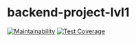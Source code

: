 # backend-project-lvl1

[![Maintainability](https://api.codeclimate.com/v1/badges/65ace3dd2cca16ad9e4e/maintainability)](https://codeclimate.com/github/iFoxMan/backend-project-lvl1/maintainability)
[![Test Coverage](https://api.codeclimate.com/v1/badges/65ace3dd2cca16ad9e4e/test_coverage)](https://codeclimate.com/github/iFoxMan/backend-project-lvl1/test_coverage)
